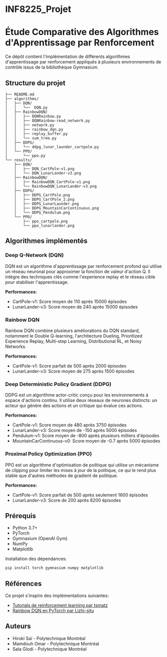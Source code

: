 # INF8225_Projet
# Étude Comparative des Algorithmes d'Apprentissage par Renforcement

Ce dépôt contient l'implémentation de différents algorithmes d'apprentissage par renforcement appliqués à plusieurs environnements de contrôle issus de la bibliothèque Gymnasium.

## Structure du projet

```
├── README.md
├── algorithms/
│   ├── DQN/
│   │   └──  DQN.py
│   ├── RainbowDQN/
│   │   ├── DQNRainbow.py
│   │   ├── DQNRainbow-read_network.py
│   │   ├── network.py
│   │   ├── rainbow_dqn.py
│   │   ├── replay_buffer.py
│   │   └── sum_tree.py
│   ├── DDPG/
│   │   └── ddpg_lunar_launder_cartpole.py
│   └── PPO/
│       └── ppo.py
└── results/
    ├── DQN/
    │   ├── DQN_CartPole-v1.png
    │   └── DQN_LunarLander-v3.png
    ├── RainbowDQN/
    │   ├── RainbowDQN_CartPole-v1.png
    │   └── RainbowDQN_LunarLander-v3.png
    ├── DDPG/
    │   ├── DDPG_CartPole.png
    │   ├── DDPG_CartPole_2.png
    │   ├── DDPG_LunarLaunder.png
    │   ├── DDPG_MountainCarContinuous.png
    │   └── DDPG_Pendulum.png
    └── PPO/
        ├── ppo_cartpole.png
        └── ppo_lunarlander.png
```

## Algorithmes implémentés

### Deep Q-Network (DQN)
DQN est un algorithme d'apprentissage par renforcement profond qui utilise un réseau neuronal pour approximer la fonction de valeur d'action Q. Il intègre des techniques clés comme l'experience replay et le réseau cible pour stabiliser l'apprentissage.

**Performances:**
- CartPole-v1: Score moyen de 110 après 15000 épisodes
- LunarLander-v3: Score moyen de 240 après 15000 épisodes

### Rainbow DQN
Rainbow DQN combine plusieurs améliorations du DQN standard, notamment le Double Q-learning, l'architecture Dueling, Prioritized Experience Replay, Multi-step Learning, Distributional RL, et Noisy Networks.

**Performances:**
- CartPole-v1: Score parfait de 500 après 2000 épisodes
- LunarLander-v3: Score moyen de 275 après 1500 épisodes

### Deep Deterministic Policy Gradient (DDPG)
DDPG est un algorithme actor-critic conçu pour les environnements à espace d'actions continu. Il utilise deux réseaux de neurones distincts: un acteur qui génère des actions et un critique qui évalue ces actions.

**Performances:**
- CartPole-v1: Score moyen de 480 après 3750 épisodes
- LunarLander-v3: Score moyen de -150 après 5000 épisodes
- Pendulum-v1: Score moyen de -800 après plusieurs milliers d'épisodes
- MountainCarContinuous-v0: Score moyen de -0.7 après 5000 épisodes

### Proximal Policy Optimization (PPO)
PPO est un algorithme d'optimisation de politique qui utilise un mécanisme de clipping pour limiter les mises à jour de la politique, ce qui le rend plus stable que d'autres méthodes de gradient de politique.

**Performances:**
- CartPole-v1: Score parfait de 500 après seulement 1600 épisodes
- LunarLander-v3: Score de 200 après 8200 épisodes

## Prérequis

- Python 3.7+
- PyTorch
- Gymnasium (OpenAI Gym)
- NumPy
- Matplotlib

Installation des dépendances:

```bash
pip install torch gymnasium numpy matplotlib
```

## Références

Ce projet s'inspire des implémentations suivantes:
- [Tutorials de reinforcement learning par tsmatz](https://github.com/tsmatz/reinforcement-learning-tutorials/tree/master)
- [Rainbow DQN en PyTorch par Lizhi-sjtu](https://github.com/Lizhi-sjtu/Rainbow-DQN-pytorch)

## Auteurs

- Hiroki Saï - Polytechnique Montréal
- Mamdouh Omar - Polytechnique Montréal
- Sala Glodi - Polytechnique Montréal
